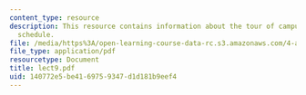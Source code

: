 ```yaml
---
content_type: resource
description: This resource contains information about the tour of campus art and tour
  schedule.
file: /media/https%3A/open-learning-course-data-rc.s3.amazonaws.com/4-a21-stories-without-words-photographing-the-first-year-fall-2006/140772e5be4169759347d1d181b9eef4_lect9.pdf
file_type: application/pdf
resourcetype: Document
title: lect9.pdf
uid: 140772e5-be41-6975-9347-d1d181b9eef4
---
```

